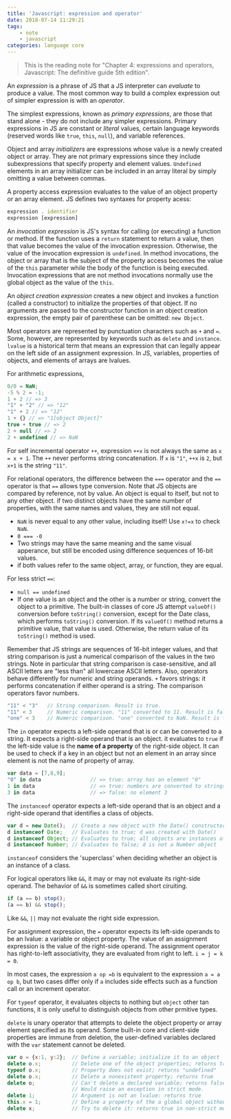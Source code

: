 ```yaml
---
title: 'Javascript: expression and operator'
date: 2018-07-14 11:29:21
tags:
    - note
    - javascript
categories: language core
---
```

> This is the reading note for "Chapter 4: expressions and operators, Javascript: The definitive guide 5th edition". <br>

An _expression_ is a phrase of JS that a JS interpreter can _evaluate_ to produce a value. The most common way to build a complex expression out of simpler expression is with an _operator_. </br>

The simplest expressions, known as _primary expressions_, are those that stand alone - they do not include any simpler expressions. Primary expressions in JS are constant or _literal_ values, certain language keywords (reserved words like `true`, `this`, `null`), and variable references. </br>

Object and array _initializers_ are expressions whose value is a newly created object or array. They are not primary expressions since they include subexpressions that specify property and element values.  `Undefined` elements in an array initializer can be included in an array literal by simply omitting a value between commas. </br>

A property access expression evaluates to the value of an object property or an array element. JS defines two syntaxes for property acess:
```javascript
expression . identifier
expression [expression]
```

An _invocation expression_ is JS's syntax for calling (or executing) a function or method. If the function uses a `return` statement to return a value, then that value becomes the value of the invocation expression. Otherwise, the value of the invocation expression is `undefined`. In method invocations, the object or array that is the subject of the property access becomes the value of the `this` parameter while the body of the function is being executed. Invocation expressions that are not method invocations normally use the global object as the value of the `this`. </br>

An _object creation expression_ creates a new object and invokes a function (called a constructor) to initialize the properties of that object. If no arguments are passed to the constructor function in an object creation expression, the empty pair of parenthese can be omitted: `new Object`. </br>

Most operators are represented by punctuation characters such as `+` and `=`. Some, however, are represented by keywords such as `delete` and `instance`. `lvalue` is a historical term that means an expression that can legally appear on the left side of an assignment expression. In JS, variables, properties of objects, and elements of arrays are lvalues. </br>

For arithmetic expressions, 
```javascript
0/0 = NaN;
-5 % 2 = -1;
1 + 2 // => 3
"1" + "2" // => "12"
"1" + 2 // => "12"
1 + {} // => "1[object Object]"
true + true // => 2
2 + null // => 2
2 + undefined // => NaN
```
For self incremental operator `++`, expression `++x` is not always the same as `x = x + 1`. The `++` never performs string concatenation. If `x` is `"1"`, `++x` is `2`, but `x+1` is the string `"11"`. 

For relational operators, the difference between the `===` operator and the `==` operator is that `==` allows type conversion. Note that JS objects are compared by reference, not by value. An object is equal to itself, but not to any other object. if two distinct objects have the same number of properties, with the same names and values, they are still not equal. 
- `NaN` is never equal to any other value, including itself! Use `x!=x` to check `NaN`.
- `0 === -0`
- Two strings may have the same meaning and the same visual apperance, but still be encoded using difference sequences of 16-bit values.
- if both values refer to the same object, array, or function, they are equal. 

For less strict `==`:
- `null == undefined`
- If one value is an object and the other is a number or string, convert the object to a primitive. The built-in classes of core JS attempt `valueOf()` conversion before `toString()` conversion, except for the Date class, which performs `toString()` conversion. If its `valueOf()` method returns a primitive value, that value is used. Otherwise, the return value of its `toString()` method is used.

Remember that JS strings are sequences of 16-bit integer values, and that string comparison is just a numerical comparison of the values in the two strings. Note in particular that string comparison is case-sensitive, and all ASCII letters are "less than" all lowercase ASCII letters. Also, operators behave differently for numeric and string operands. `+` favors strings: it performs concatenation if either operand is a string. The comparison operators favor numbers. 

```javascript
"11" < "3"   // String comparison. Result is true.
"11" < 3     // Numeric comparison. "11" converted to 11. Result is false.
"one" < 3    // Numeric comparison. "one" converted to NaN. Result is false.
```

The `in` operator expects a left-side operand that is or can be converted to a string. It expects a right-side operand that is an object. it evaluates to `true` if the left-side value is the **name of a property** of the right-side object. It can be used to check if a key in an object but not an element in an array since element is not the name of property of array. 
```javascript
var data = [7,8,9];
"0" in data                // => true: array has an element "0"
1 in data                  // => true: numbers are converted to strings
3 in data                  // => false: no element 3
```

The `instanceof` operator expects a left-side operand that is an object and a right-side operand that identifies a class of objects. 
```javascript
var d = new Date();  // Create a new object with the Date() constructor
d instanceof Date;   // Evaluates to true; d was created with Date()
d instanceof Object; // Evaluates to true; all objects are instances of Object
d instanceof Number; // Evaluates to false; d is not a Number object
```
`instanceof` considers the 'superclass' when deciding whether an object is an instance of a class. </br>

For logical operators like `&&`, it may or may not evaluate its right-side operand. The behavior of `&&` is sometimes called short ciruiting. 
```javascript
if (a == b) stop();
(a == b) && stop();
```
Like `&&`, `||` may not evaluate the right side expression. </br>

For assignment expression, the `=` operator expects its left-side operands to be an lvalue: a variable or object property. The value of an assignment expression is the value of the right-side operand. The assignment operator has right-to-left associativity, they are evaluated from right to left. `i = j = k = 0`. </br>

In most cases, the expression `a op =b` is equivalent to the expression `a = a op b`, but two cases differ only if `a` includes side effects such as a function call or an increment operator. </br>

For `typeof` operator, it evaluates objects to nothing but `object` other tan functions, it is only useful to distinguish objects from other prmitive types. </br>

`delete` is unary operator that attempts to delete the object property or array element specified as its operand. Some built-in core and client-side properties are immune from deletion, the user-defined variables declared with the `var` statement cannot be deleted. 
```javascript
var o = {x:1, y:2};  // Define a variable; initialize it to an object
delete o.x;          // Delete one of the object properties; returns true
typeof o.x;          // Property does not exist; returns "undefined"
delete o.x;          // Delete a nonexistent property; returns true
delete o;            // Can't delete a declared variable; returns false.
                     // Would raise an exception in strict mode.
delete 1;            // Argument is not an lvalue: returns true
this.x = 1;          // Define a property of the a global object without var
delete x;            // Try to delete it: returns true in non-strict mode
```

